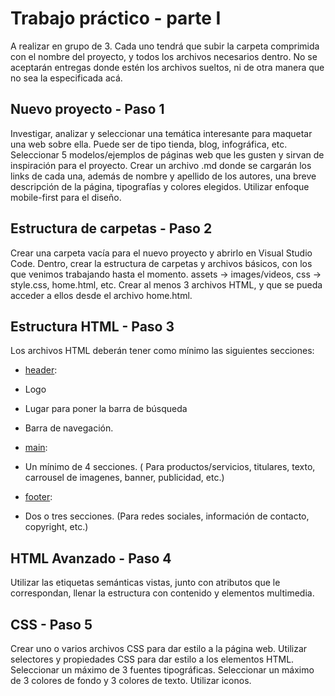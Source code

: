 # Trabajo práctico - parte I

A realizar en grupo de 3.
Cada uno tendrá que subir la carpeta comprimida con el nombre del proyecto, y todos los archivos necesarios dentro. No se aceptarán entregas donde estén los archivos sueltos, ni de otra manera que no sea la especificada acá.

## Nuevo proyecto - Paso 1
Investigar, analizar y seleccionar una temática interesante para maquetar una web sobre ella.
Puede ser de tipo tienda, blog, infográfica, etc.
Seleccionar 5 modelos/ejemplos de páginas web que les gusten y sirvan de inspiración para el proyecto.
Crear un archivo .md donde se cargarán los links de cada una, además de nombre y apellido de los autores, una breve descripción de la página, tipografías y colores elegidos.
Utilizar enfoque mobile-first para el diseño.

## Estructura de carpetas - Paso 2
Crear una carpeta vacía para el nuevo proyecto y abrirlo en Visual Studio Code.
Dentro, crear la estructura de carpetas y archivos básicos, con los que venimos trabajando hasta el momento.
assets -> images/videos, css -> style.css, home.html, etc.
Crear al menos 3 archivos HTML, y que se pueda acceder a ellos desde el archivo home.html.

## Estructura HTML - Paso 3
Los archivos HTML deberán tener como mínimo las siguientes secciones:
- <u>header</u>:
- Logo
- Lugar para poner la barra de búsqueda
- Barra de navegación.

- <u>main</u>:
- Un mínimo de 4 secciones. ( Para productos/servicios, titulares, texto, carrousel de imagenes, banner, publicidad, etc.)

- <u>footer</u>:
- Dos o tres secciones. (Para redes sociales, información de contacto, copyright, etc.)

## HTML Avanzado - Paso 4
Utilizar las etiquetas semánticas vistas, junto con atributos que le correspondan, llenar la estructura con contenido y elementos multimedia.

## CSS - Paso 5
Crear uno o varios archivos CSS para dar estilo a la página web.
Utilizar selectores y propiedades CSS para dar estilo a los elementos HTML.
Seleccionar un máximo de 3 fuentes tipográficas.
Seleccionar un máximo de 3 colores de fondo y 3 colores de texto.
Utilizar iconos.